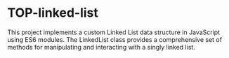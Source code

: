# TOP-linked-list
This project implements a custom Linked List data structure in JavaScript using ES6 modules. The LinkedList class provides a comprehensive set of methods for manipulating and interacting with a singly linked list.
